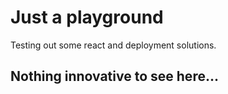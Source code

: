 # Just a playground

Testing out some react and deployment solutions.

## Nothing innovative to see here...
